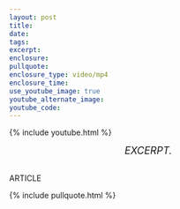 ```yaml
---
layout: post
title:
date:
tags:
excerpt:
enclosure:
pullquote:
enclosure_type: video/mp4
enclosure_time:
use_youtube_image: true
youtube_alternate_image:
youtube_code:
---
```

{% include youtube.html %}

<center style="font-size: 18px;"><em>EXCERPT.</em></center>

<br>ARTICLE

{% include pullquote.html %}
